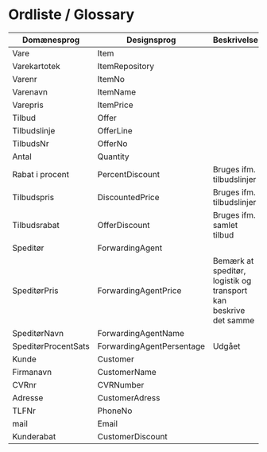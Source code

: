 ﻿# Ordliste / Glossary

| Domænesprog | Designsprog | Beskrivelse |
|---|---|---|
|Vare|Item|
|Varekartotek|ItemRepository|
|Varenr|ItemNo|
|Varenavn|ItemName|
|Varepris|ItemPrice|
|Tilbud|Offer|
|Tilbudslinje|OfferLine|
|TilbudsNr|OfferNo|
|Antal|Quantity|
|Rabat i procent|PercentDiscount|Bruges ifm. tilbudslinjer|
|Tilbudspris|DiscountedPrice|Bruges ifm. tilbudslinjer|
|Tilbudsrabat|OfferDiscount|Bruges ifm. samlet tilbud|
|Speditør|ForwardingAgent|
|SpeditørPris|ForwardingAgentPrice|Bemærk at speditør, logistik og transport kan beskrive det samme|
|SpeditørNavn|ForwardingAgentName|
|SpeditørProcentSats|ForwardingAgentPersentage|Udgået|
|Kunde|Customer|
|Firmanavn|CustomerName|
|CVRnr|CVRNumber|
|Adresse|CustomerAdress|
|TLFNr|PhoneNo|
|mail|Email|
|Kunderabat|CustomerDiscount|